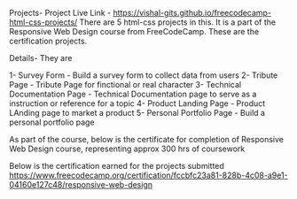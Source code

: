 Projects-
Project Live Link - https://vishal-gits.github.io/freecodecamp-html-css-projects/
There are 5 html-css projects in this. It is a part of the Responsive Web Design course from FreeCodeCamp.
These are the certification projects.

Details-
They are

1- Survey Form - Build a survey form to collect data from users
2- Tribute Page - Tribute Page for finctional or real character
3- Technical Documentation Page - Technical Documentation page to serve as a instruction or reference for a topic
4- Product Landing Page - Product LAnding page to market a product
5- Personal Portfolio Page - Build a personal portfolio page

As part of the course, below is the certificate for completion of Responsive Web Design course, representing approx 300 hrs of coursework

Below is the certification earned for the projects submitted
https://www.freecodecamp.org/certification/fccbfc23a81-828b-4c08-a9e1-04160e127c48/responsive-web-design
